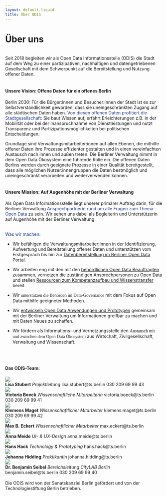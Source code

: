 ```yaml
---
layout: default.liquid
title: Über ODIS
---
```


# Über uns

<br>
Seit 2018 begleiten wir als Open Data Informationsstelle (ODIS) die Stadt auf dem Weg zu einer partizipativen, nachhaltigen und datengetriebenen Gesellschaft mit dem Schwerpunkt auf die Bereitstellung und Nutzung offener Daten. 
<br><br>

#### <span style="">**Unsere Vision**: Offene Daten für ein offenes Berlin</span>

Berlin 2030: Für die Bürger:innen und Besucher:innen der Stadt ist es zur Selbstverständlichkeit geworden, dass sie uneingeschränkten Zugang auf alle städtischen Daten haben. <span style="color:#213A8F;">Von diesen offenen Daten profitiert die Stadtgesellschaft</span>: Sie baut Wissen auf, erfährt Erleichterungen z.B. in der Mobilität oder bei der Inanspruchnahme von Dienstleistungen und nutzt Transparenz und Partizipationsmöglichkeiten bei politischen Entscheidungen.

Grundlage sind Verwaltungsmitarbeiter:innen auf allen Ebenen, die mithilfe offener Daten ihre Prozesse effizienter gestalten und in einen vereinfachten Austausch nach innen und außen treten. Die Berliner Verwaltung nimmt in dem Open Data Ökosystem eine führende Rolle ein.
Die offenen Daten Berlins werden durch geeignete Prozesse in einer Qualität bereitgestellt, dass alle möglichen Nutzer:innengruppen die Daten bestmöglich und uneingeschränkt verarbeiten und weiterverwenden können.
<br><br>

#### <span style="">**Unsere Mission**: Auf Augenhöhe mit der Berliner Verwaltung</span>

Als Open Data Informationsstelle liegt unserer primärer Auftrag darin, für die Berliner Verwaltung <span style="color:#213A8F;">Ansprechpartnerin rund um alle Fragen zum Thema Open Data</span> zu sein. Wir sehen uns dabei als Begleiterin und Unterstützerin auf Augenhöhe mit der Berliner Verwaltung.
<br><br>

<span style="color:#213A8F;">Was wir machen:</span>

- Wir befähigen die Verwaltungsmitarbeiter:innen in der Identifizierung, Aufwertung und Bereitstellung offener Daten und unterstützen vom Erstgespräch bis hin zur [Datenbereitstellung im Berliner Open Data Portal](https://daten.berlin.de/).

- Wir arbeiten eng mit den mit den [behördlichen Open Data Beauftragten](https://www.berlin.de/sen/wirtschaft/digitalisierung/open-data/open-data-beauftragte/) zusammen,
  vernetzen die zuständigen Ansprechpersonen zu Open Data und stellen [Ressourcen zum Kompetenzaufbau und Wissenstransfer](https://odis-berlin.de/ressourcen/) bereit.
- Wir <span style="font-family:Clan Medium">unterstützen die Behörden im Data-Governance</span> mit dem Fokus auf Open Data mithilfe geeigneter Methoden.
- Wir [entwickeln Open Data Anwendungen und Prototypen](https://odis-berlin.de/projekte/) gemeinsam mit der Berliner Verwaltung um Informationen greifbar zu machen und mit Daten Neues zu schaffen.
- Wir fördern als Informations- und Vernetzungsstelle den <span style="font-family:Clan Medium">Austausch mit und zwischen dem Open Data Ökosystem</span> aus Wirtschaft, Zivilgesellschaft, Verwaltung und Wissenschaft.

<br><br>

#### Das ODIS-Team:

<div class="profiles-wrapper">
					<div class="profile-wrapper mt-2">
						<img class="profile-image" src="/assets/images/page/profile-lisa.jpg">
						<div class="profile-desc-wrapper-2">
							<span><b>Lisa Stubert</b></span>
							<span><em>Projektleitung</em></span>
							<span>lisa.stubert@ts.berlin</span>
							<span>030 209 69 99 43</span>
						</div>
					</div>
					<div class="profile-wrapper mt-2">
						<img class="profile-image" src="/assets/images/page/profile_tori.png">
						<div class="profile-desc-wrapper-2">
							<span><b>Victoria Boeck</b></span>
							<span><em>Wissenschaftliche Mitarbeiterin</em></span>
							<span>victoria.boeck@ts.berlin</span>
							<span>030 209 69 99 41</span>
						</div>
					</div>
					<div class="profile-wrapper mt-2">
						<img class="profile-image" src="/assets/images/page/profile-klemens.jpg">
						<div class="profile-desc-wrapper-2">
							<span><b>Klemens Maget</b></span>
							<span><em>Wissenschaftlicher Mitarbeiter</em></span>
							<span>klemens.maget@ts.berlin</span>
							<span>030 209 69 99 42</span>
						</div>
					</div>
					<div class="profile-wrapper mt-2">
						<img class="profile-image" src="/assets/images/page/profile-max.jpg">
						<div class="profile-desc-wrapper-2">
							<span><b>Max B. Eckert</b></span>
							<span><em>Wissenschaftlicher Mitarbeiter</em></span>
							<span>max.eckert@ts.berlin</span>
						</div>
					</div>
					<div class="profile-wrapper mt-2">
						<img class="profile-image" src="/assets/images/page/profile_anna.png">
						<div class="profile-desc-wrapper-2">
							<span><b>Anna Meide</b></span>
							<span><em>UI- & UX-Design</em></span>
							<span>anna.meide@ts.berlin</span>
						</div>
					</div>	
					<div class="profile-wrapper mt-2">
						<img class="profile-image" src="/assets/images/page/profile-hans.jpg">
						<div class="profile-desc-wrapper-2">
							<span><b>Hans Hack</b></span>
							<span><em>Technology & Prototyping</em></span>
							<span>hans.hack@ts.berlin</span>
						</div>
					</div>		
					<div class="profile-wrapper mt-2">
						<img class="profile-image" src="/assets/images/page/profile_Hidding_Johanna.png">
						<div class="profile-desc-wrapper-2">
							<span><b>Johanna Hidding</b></span>
							<span><em>Praktikantin</em></span>
							<span>johanna.hidding@ts.berlin</span>
						</div>
					</div>								
					<div class="profile-wrapper mt-2">
						<img class="profile-image" src="/assets/images/page/profile_ben.png">
						<div class="profile-desc-wrapper-2">
							<span><b>Dr. Benjamin Seibel</b></span>
							<span><em>Bereichsleitung CityLAB Berlin</em></span>
							<span>benjamin.seibel@ts.berlin</span>
							<span>030 209 69 99 40</span>
						</div>
					</div>
				</div>

<br>
Die ODIS wird von der Senatskanzlei Berlin gefördert und von der Technologiestiftung Berlin betrieben.
